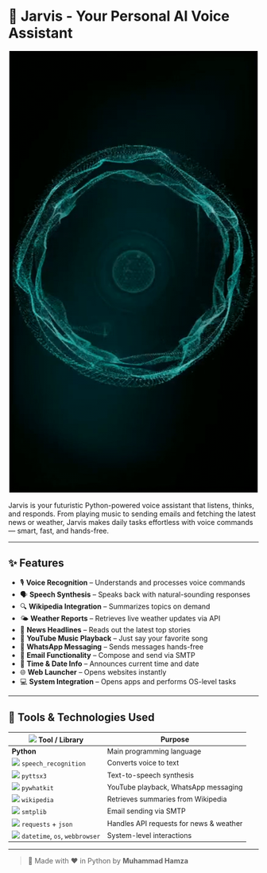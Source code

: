 # 🤖 Jarvis - Your Personal AI Voice Assistant

<p align="center">
  <img src="https://raw.githubusercontent.com/hamzza07x/Jarvis/refs/heads/main/assets/jarvis.gif" alt="Jarvis GIF" width="500"/>
</p>

Jarvis is your futuristic Python-powered voice assistant that listens, thinks, and responds. From playing music to sending emails and fetching the latest news or weather, Jarvis makes daily tasks effortless with voice commands — smart, fast, and hands-free.

---

## ✨ Features

- 🎙️ **Voice Recognition** – Understands and processes voice commands  
- 🗣️ **Speech Synthesis** – Speaks back with natural-sounding responses  
- 🔍 **Wikipedia Integration** – Summarizes topics on demand  
- 🌤️ **Weather Reports** – Retrieves live weather updates via API  
- 📰 **News Headlines** – Reads out the latest top stories  
- 🎵 **YouTube Music Playback** – Just say your favorite song  
- 💬 **WhatsApp Messaging** – Sends messages hands-free  
- 📧 **Email Functionality** – Compose and send via SMTP  
- 📅 **Time & Date Info** – Announces current time and date  
- 🌐 **Web Launcher** – Opens websites instantly  
- 💻 **System Integration** – Opens apps and performs OS-level tasks  

---

## 🧰 Tools & Technologies Used

| <img src="https://cdn-icons-png.flaticon.com/512/5968/5968350.png" width="20"/> Tool / Library | Purpose |
|------------------|---------|
| **Python** | Main programming language |
| <img src="https://cdn-icons-png.flaticon.com/512/724/724715.png" width="20"/> `speech_recognition` | Converts voice to text |
| <img src="https://cdn-icons-png.flaticon.com/512/2910/2910768.png" width="20"/> `pyttsx3` | Text-to-speech synthesis |
| <img src="https://cdn-icons-png.flaticon.com/512/906/906361.png" width="20"/> `pywhatkit` | YouTube playback, WhatsApp messaging |
| <img src="https://cdn-icons-png.flaticon.com/512/733/733579.png" width="20"/> `wikipedia` | Retrieves summaries from Wikipedia |
| <img src="https://cdn-icons-png.flaticon.com/512/561/561127.png" width="20"/> `smtplib` | Email sending via SMTP |
| <img src="https://cdn-icons-png.flaticon.com/512/906/906334.png" width="20"/> `requests` + `json` | Handles API requests for news & weather |
| <img src="https://cdn-icons-png.flaticon.com/512/1828/1828919.png" width="20"/> `datetime`, `os`, `webbrowser` | System-level interactions |

---

> 🚀 Made with ❤️ in Python by **Muhammad Hamza**
